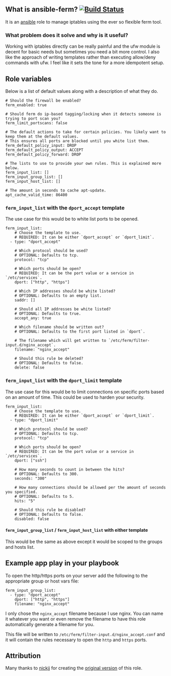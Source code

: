 ## What is ansible-ferm? [![Build Status](https://secure.travis-ci.org/nickjj/ansible-ferm.png)](http://travis-ci.org/nickjj/ansible-ferm)

It is an [ansible](http://www.ansible.com/home) role to manage iptables using the ever so flexible ferm tool.

### What problem does it solve and why is it useful?

Working with iptables directly can be really painful and the ufw module is decent for basic needs but sometimes you need a bit more control. I also like the approach of writing templates rather than executing allow/deny commands with ufw. I feel like it sets the tone for a more idempotent setup.

## Role variables

Below is a list of default values along with a description of what they do.

```
# Should the firewall be enabled?
ferm_enabled: true

# Should ferm do ip-based tagging/locking when it detects someone is trying to port scan you?
ferm_limit_portscans: false

# The default actions to take for certain policies. You likely want to keep them at the default values.
# This ensures all ports are blocked until you white list them.
ferm_default_policy_input: DROP
ferm_default_policy_output: ACCEPT
ferm_default_policy_forward: DROP

# The lists to use to provide your own rules. This is explained more below.
ferm_input_list: []
ferm_input_group_list: []
ferm_input_host_list: []

# The amount in seconds to cache apt-update.
apt_cache_valid_time: 86400
```

### `ferm_input_list` with the `dport_accept` template

The use case for this would be to white list ports to be opened.

```
ferm_input_list:
    # Choose the template to use.
    # REQUIRED: It can be either `dport_accept` or `dport_limit`.
  - type: "dport_accept"

    # Which protocol should be used?
    # OPTIONAL: Defaults to tcp.
    protocol: "tcp"

    # Which ports should be open?
    # REQUIRED: It can be the port value or a service in `/etc/services`.
    dport: ["http", "https"]

    # Which IP addresses should be white listed?
    # OPTIONAL: Defaults to an empty list.
    saddr: []

    # Should all IP addresses be white listed?
    # OPTIONAL: Defaults to true.
    accept_any: true

    # Which filename should be written out?
    # OPTIONAL: Defaults to the first port listed in `dport`.

    # The filename which will get written to `/etc/ferm/filter-input.d/nginx_accept`.
    filename: "nginx_accept"

    # Should this rule be deleted?
    # OPTIONAL: Defaults to false.
    delete: false
```

### `ferm_input_list` with the `dport_limit` template

The use case for this would be to limit connections on specific ports based on an amount of time. This could be used to harden your security.

```
ferm_input_list:
    # Choose the template to use.
    # REQUIRED: It can be either `dport_accept` or `dport_limit`.
  - type: "dport_limit"

    # Which protocol should be used?
    # OPTIONAL: Defaults to tcp.
    protocol: "tcp"

    # Which ports should be open?
    # REQUIRED: It can be the port value or a service in `/etc/services`.
    dport: ["ssh"]

    # How many seconds to count in between the hits?
    # OPTIONAL: Defaults to 300.
    seconds: "300"

    # How many connections should be allowed per the amount of seconds you specified.
    # OPTIONAL: Defaults to 5.
    hits: "5"

    # Should this rule be disabled?
    # OPTIONAL: Defaults to false.
    disabled: false
```

#### `ferm_input_group_list` / `ferm_input_host_list` with either template

This would be the same as above except it would be scoped to the groups and hosts list.

## Example app play in your playbook

To open the http/https ports on your server add the following to the appropriate group or host vars file:

```
ferm_input_group_list:
  - type: "dport_accept"
    dport: ["http", "https"]
    filename: "nginx_accept"
```

I only chose the `nginx_accept` filename because I use nginx. You can name it whatever you want or even remove the filename to have this role automatically generate a filename for you.

This file will be written to `/etc/ferm/filter-input.d/nginx_accept.conf` and it will contain the rules necessary to open the `http` and `https` ports.

## Attribution

Many thanks to [nickjj](https://github.com/nickjj/) for creating the [original version](https://github.com/nickjj/ansible-ferm/) of this role.
